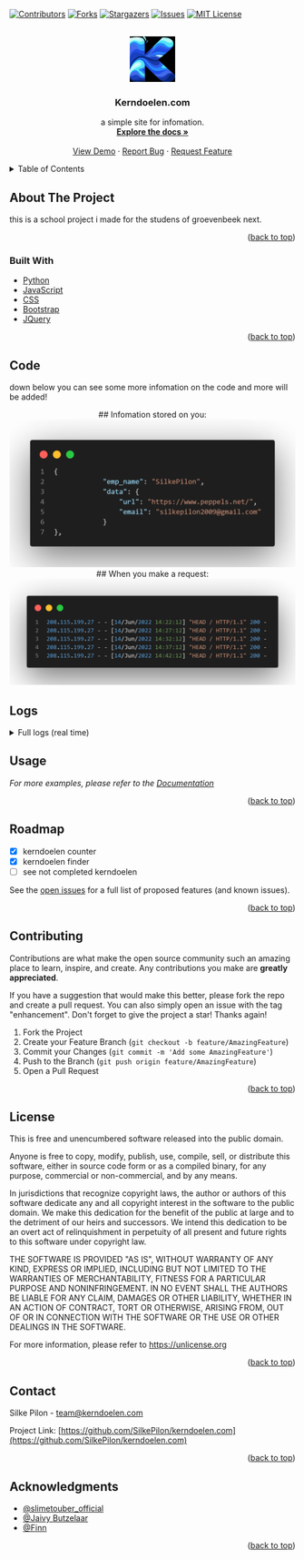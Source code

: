 <div id="top"></div>



<!-- PROJECT SHIELDS -->
[![Contributors][contributors-shield]][contributors-url]
[![Forks][forks-shield]][forks-url]
[![Stargazers][stars-shield]][stars-url]
[![Issues][issues-shield]][issues-url]
[![MIT License][license-shield]][license-url]



<!-- PROJECT LOGO -->
<br />
<div align="center">
  <a href="https://github.com/SilkePilon/kerndoelen.com/">
    <img src="https://github.com/SilkePilon/kerndoelen.com/blob/master/logo.jpg" alt="Logo" width="80" height="80">
  </a>

<h3 align="center">Kerndoelen.com</h3>

  <p align="center">
    a simple site for infomation.
    <br />
    <a href="https://github.com/SilkePilon/kerndoelen.com"><strong>Explore the docs »</strong></a>
    <br />
    <br />
    <a href="https://github.com/SilkePilon/kerndoelen.com">View Demo</a>
    ·
    <a href="https://github.com/SilkePilon/kerndoelen.com/issues">Report Bug</a>
    ·
    <a href="https://github.com/SilkePilon/kerndoelen.com/issues">Request Feature</a>
  </p>
</div>



<!-- TABLE OF CONTENTS -->
<details>
  <summary>Table of Contents</summary>
  <ol>
    <li>
      <a href="#about-the-project">About The Project</a>
      <ul>
        <li><a href="#built-with">Built With</a></li>
      </ul>
    </li>
    </li>
    <li><a href="#roadmap">Roadmap</a></li>
    <li><a href="#contributing">Contributing</a></li>
    <li><a href="#license">License</a></li>
    <li><a href="#contact">Contact</a></li>
    <li><a href="#acknowledgments">Acknowledgments</a></li>
  </ol>
</details>



<!-- ABOUT THE PROJECT -->
## About The Project



this is a school project i made for the studens of groevenbeek next.

<p align="right">(<a href="#top">back to top</a>)</p>



### Built With

* [Python](https://www.python.org/)
* [JavaScript](ttps://reactjs.org/)
* [CSS](https://vuejs.org)
* [Bootstrap](https://getbootstrap.com)
* [JQuery](https://jquery.com)

<p align="right">(<a href="#top">back to top</a>)</p>



<!-- GETTING STARTED -->
## Code

down below you can see some more infomation on the code and more will be added!


<div align="center">
  ## Infomation stored on you:
  <a href="https://github.com/SilkePilon/kerndoelen.com/">
    <img src="https://github.com/SilkePilon/kerndoelen.com/blob/master/datastored.png" alt="Logo">
  </a>
  ## When you make a request:
  <a href="https://github.com/SilkePilon/kerndoelen.com/">
    <img src="https://github.com/SilkePilon/kerndoelen.com/blob/master/dataonreq.png" alt="Logo">
  </a>
</div>

## Logs
<details>
	<summary>Full logs (real time)</summary>
	<br>


``` * Serving Flask app server (lazy loading)\n
  * Environment: production\n
    WARNING: This is a development server. Do not use it in a production deployment.\n
    Use a production WSGI server instead.\n
  * Debug mode: on\n
  * Running on i hide my ip (Press CTRL+C to quit)\n
  * Restarting with stat\n
  * Debugger is active!\n
  * Debugger PIN: 986-651-558\n
 208.115.199.27 - - 15/Jun/2022 13:02:56 HEAD / HTTP/1.1 200 -\n
 91.234.192.210 - - 15/Jun/2022 13:06:59 GET /account.exe HTTP/1.1 404 -\n
 213.33.190.149 - - 15/Jun/2022 13:07:23 GET /met_https_reverse.exe HTTP/1.1 404 -\n
 208.115.199.27 - - 15/Jun/2022 13:07:56 HEAD / HTTP/1.1 200 -\n
 213.87.160.47 - - 15/Jun/2022 13:08:15 GET /xD.exe HTTP/1.1 404 -\n
 31.121.55.210 - - 15/Jun/2022 13:09:52 GET /.env HTTP/1.1 404 -\n
 31.121.55.210 - - 15/Jun/2022 13:09:53 POST / HTTP/1.1 405 -\n
 31.121.55.210 - - 15/Jun/2022 13:09:53 code 400
 message Bad request syntax (0x%5B%5D=androxgh0st)\n
 31.121.55.210 - - 15/Jun/2022 13:09:53 None / HTTP/0.9 HTTPStatus.BAD_REQUEST -\n
  * Detected change in /root/server/school/github.py
 reloading\n
 ip : 208.115.199.27\n
 ip : 91.234.192.210\n
 ip : 213.33.190.149\n
 ip : 208.115.199.27\n
 ip : 213.87.160.47\n
 ip : 31.121.55.210\n
 ip : 31.121.55.210\n
  * Restarting with stat\n
  * Debugger is active!\n
  * Debugger PIN: 986-651-558\n
  * Detected change in /root/server/school/github.py
 reloading\n
  * Restarting with stat\n
  * Debugger is active!\n
  * Debugger PIN: 986-651-558\n
  * Detected change in /root/server/school/github.py
 reloading\n
  * Restarting with stat\n
  * Debugger is active!\n
  * Debugger PIN: 986-651-558\n
 208.115.199.27 - - 15/Jun/2022 13:12:56 HEAD / HTTP/1.1 200 -\n
  * Detected change in /root/server/school/github.py
 reloading\n
 ip : 208.115.199.27\n
  * Restarting with stat\n
  * Debugger is active!\n
  * Debugger PIN: 986-651-558\n
  * Detected change in /root/server/school/github.py
 reloading\n
  * Restarting with stat\n
  * Debugger is active!\n
  * Debugger PIN: 986-651-558\n
  * Detected change in /root/server/school/github.py
 reloading\n
  * Restarting with stat\n
  * Debugger is active!\n
  * Debugger PIN: 986-651-558\n
  * Detected change in /root/server/school/github.py
 reloading\n
  * Restarting with stat\n
  * Debugger is active!\n
  * Debugger PIN: 986-651-558\n
  * Detected change in /root/server/school/github.py
 reloading\n
  * Restarting with stat\n
  * Debugger is active!\n
  * Debugger PIN: 986-651-558\n
  * Detected change in /root/server/school/github.py
 reloading\n
  * Restarting with stat\n
  * Debugger is active!\n
  * Debugger PIN: 986-651-558\n
  * Detected change in /root/server/school/github.py
 reloading\n
  * Restarting with stat\n
  * Debugger is active!\n
  * Debugger PIN: 986-651-558\n
  * Detected change in /root/server/school/github.py
 reloading\n
  * Restarting with stat\n
  * Debugger is active!\n
  * Debugger PIN: 986-651-558\n
  * Detected change in /root/server/school/github.py
 reloading\n
  * Restarting with stat\n
  * Debugger is active!\n
  * Debugger PIN: 986-651-558\n
 208.115.199.27 - - 15/Jun/2022 13:17:56 HEAD / HTTP/1.1 200 -\n
  * Detected change in /root/server/school/github.py
 reloading\n
 ip : 208.115.199.27\n
  * Restarting with stat\n
  * Debugger is active!\n
  * Debugger PIN: 986-651-558\n
 34.67.190.118 - - 15/Jun/2022 13:18:04 GET /google.exe HTTP/1.1 404 -\n
  * Detected change in /root/server/school/github.py
 reloading\n
 ip : 34.67.190.118\n
  * Restarting with stat\n
  * Debugger is active!\n
  * Debugger PIN: 986-651-558\n
  * Detected change in /root/server/school/github.py
 reloading\n
  * Restarting with stat\n
  * Debugger is active!\n
  * Debugger PIN: 986-651-558\n
 208.115.199.27 - - 15/Jun/2022 13:22:56 HEAD / HTTP/1.1 200 -\n
 208.115.199.27 - - 15/Jun/2022 13:27:56 HEAD / HTTP/1.1 200 -\n
 208.115.199.27 - - 15/Jun/2022 13:32:56 HEAD / HTTP/1.1 200 -\n
 177.75.218.26 - - 15/Jun/2022 13:33:08 GET / HTTP/1.1 200 -\n
 104.217.249.182 - - 15/Jun/2022 13:34:15 GET / HTTP/1.1 200 -\n
 208.115.199.27 - - 15/Jun/2022 13:37:56 HEAD / HTTP/1.1 200 -\n
 208.115.199.27 - - 15/Jun/2022 13:42:56 HEAD / HTTP/1.1 200 -\n
 208.115.199.27 - - 15/Jun/2022 13:47:56 HEAD / HTTP/1.1 200 -\n
 208.115.199.27 - - 15/Jun/2022 13:52:56 HEAD / HTTP/1.1 200 -\n
 208.115.199.27 - - 15/Jun/2022 13:57:56 HEAD / HTTP/1.1 200 -\n
 208.115.199.27 - - 15/Jun/2022 14:02:56 HEAD / HTTP/1.1 200 -\n
 208.115.199.27 - - 15/Jun/2022 14:07:56 HEAD / HTTP/1.1 200 -\n
 208.115.199.27 - - 15/Jun/2022 14:12:56 HEAD / HTTP/1.1 200 -\n
 208.115.199.27 - - 15/Jun/2022 14:17:56 HEAD / HTTP/1.1 200 -\n
 185.220.102.244 - - 15/Jun/2022 14:18:53 GET /account.exe HTTP/1.1 404 -\n
 91.211.89.207 - - 15/Jun/2022 14:19:17 GET /met_https_reverse.exe HTTP/1.1 404 -\n
 185.220.100.249 - - 15/Jun/2022 14:20:26 GET /xD.exe HTTP/1.1 404 -\n
 208.115.199.27 - - 15/Jun/2022 14:22:56 HEAD / HTTP/1.1 200 -\n
 208.115.199.27 - - 15/Jun/2022 14:27:56 HEAD / HTTP/1.1 200 -\n
 208.115.199.27 - - 15/Jun/2022 14:32:56 HEAD / HTTP/1.1 200 -\n
 208.115.199.27 - - 15/Jun/2022 14:37:56 HEAD / HTTP/1.1 200 -\n
 172.70.250.124 - - 15/Jun/2022 14:39:43 GET /cookies HTTP/1.1 200 -\n
 172.70.250.148 - - 15/Jun/2022 14:39:47 GET /static/bg8.mp4 HTTP/1.1 200 -\n
 172.70.250.46 - - 15/Jun/2022 14:39:50 GET /static/icon.ico HTTP/1.1 304 -\n
 172.70.251.125 - - 15/Jun/2022 14:39:51 GET / HTTP/1.1 200 -\n
 159.89.152.227 - - 15/Jun/2022 14:39:52 POST /mgmt/tm/util/bash HTTP/1.1 404 -\n
 172.70.251.197 - - 15/Jun/2022 14:39:53 GET /static/bg.mp4 HTTP/1.1 206 -\n
 172.70.251.197 - - 15/Jun/2022 14:39:53 GET /static/bg.mp4 HTTP/1.1 206 -\n
 172.70.251.197 - - 15/Jun/2022 14:39:53 GET /static/bg.mp4 HTTP/1.1 200 -\n
 159.89.152.227 - - 15/Jun/2022 14:39:58 GET / HTTP/1.1 200 -\n
 172.70.251.197 - - 15/Jun/2022 14:40:28 GET /static/bg.mp4 HTTP/1.1 206 -\n
 172.70.251.197 - - 15/Jun/2022 14:40:29 GET /static/bg.mp4 HTTP/1.1 200 -\n
 172.68.50.136 - - 15/Jun/2022 14:40:35 GET /cookies HTTP/1.1 200 -\n
 172.68.50.48 - - 15/Jun/2022 14:40:36 GET /static/bg8.mp4 HTTP/1.1 200 -\n
 172.68.50.48 - - 15/Jun/2022 14:40:36 GET /static/bg8.mp4 HTTP/1.1 304 -\n
 172.68.50.48 - - 15/Jun/2022 14:40:36 GET /static/bg8.mp4 HTTP/1.1 304 -\n
 172.70.86.33 - - 15/Jun/2022 14:40:37 GET /static/icon.ico HTTP/1.1 200 -\n
 172.68.50.158 - - 15/Jun/2022 14:40:39 GET / HTTP/1.1 200 -\n
 172.68.50.168 - - 15/Jun/2022 14:40:41 GET /static/bg.mp4 HTTP/1.1 200 -\n
 172.68.50.168 - - 15/Jun/2022 14:40:41 GET /static/bg.mp4 HTTP/1.1 206 -\n
 172.68.50.168 - - 15/Jun/2022 14:40:42 GET /static/bg.mp4 HTTP/1.1 206 -\n
 172.68.50.168 - - 15/Jun/2022 14:40:42 GET /static/bg.mp4 HTTP/1.1 200 -\n
 172.68.50.156 - - 15/Jun/2022 14:41:13 GET /upload HTTP/1.1 200 -\n
 172.68.50.154 - - 15/Jun/2022 14:41:14 GET /static/logo2.png HTTP/1.1 200 -\n
 172.68.50.114 - - 15/Jun/2022 14:41:14 GET /static/logo.png HTTP/1.1 200 -\n
 172.68.50.168 - - 15/Jun/2022 14:41:14 GET /static/bg.mp4 HTTP/1.1 206 -\n
 172.68.50.168 - - 15/Jun/2022 14:41:14 GET /static/bg.mp4 HTTP/1.1 200 -\n
 172.68.50.168 - - 15/Jun/2022 14:41:15 GET /static/bg.mp4 HTTP/1.1 206 -\n
 172.68.50.168 - - 15/Jun/2022 14:41:15 GET /static/bg.mp4 HTTP/1.1 200 -\n
 172.68.50.218 - - 15/Jun/2022 14:41:39 GET /kern/ShanevanHeezik HTTP/1.1 200 -\n
 172.68.50.168 - - 15/Jun/2022 14:41:40 GET /static/bg.mp4 HTTP/1.1 206 -\n
 172.68.50.168 - - 15/Jun/2022 14:41:40 GET /static/bg.mp4 HTTP/1.1 200 -\n
 172.68.50.168 - - 15/Jun/2022 14:41:41 GET /static/bg.mp4 HTTP/1.1 206 -\n
 172.68.50.168 - - 15/Jun/2022 14:41:41 GET /static/bg.mp4 HTTP/1.1 200 -\n
 172.68.50.158 - - 15/Jun/2022 14:41:47 GET / HTTP/1.1 200 -\n
 172.68.50.168 - - 15/Jun/2022 14:41:47 GET /static/bg.mp4 HTTP/1.1 206 -\n
 172.68.50.168 - - 15/Jun/2022 14:41:48 GET /static/bg.mp4 HTTP/1.1 200 -\n
 172.68.50.168 - - 15/Jun/2022 14:41:48 GET /static/bg.mp4 HTTP/1.1 206 -\n
 172.68.50.168 - - 15/Jun/2022 14:41:48 GET /static/bg.mp4 HTTP/1.1 200 -\n
 208.115.199.27 - - 15/Jun/2022 14:42:56 HEAD / HTTP/1.1 200 -\n
 172.68.50.136 - - 15/Jun/2022 14:43:15 GET /begripen HTTP/1.1 200 -\n
 172.68.50.168 - - 15/Jun/2022 14:43:16 GET /static/bg.mp4 HTTP/1.1 206 -\n
 172.68.50.168 - - 15/Jun/2022 14:43:16 GET /static/bg.mp4 HTTP/1.1 200 -\n
 172.68.50.168 - - 15/Jun/2022 14:43:16 GET /static/bg.mp4 HTTP/1.1 206 -\n
 172.68.50.168 - - 15/Jun/2022 14:43:16 GET /static/bg.mp4 HTTP/1.1 200 -\n
 172.68.50.156 - - 15/Jun/2022 14:43:24 GET / HTTP/1.1 200 -\n
 172.68.50.168 - - 15/Jun/2022 14:43:25 GET /static/bg.mp4 HTTP/1.1 206 -\n
 172.68.50.168 - - 15/Jun/2022 14:43:25 GET /static/bg.mp4 HTTP/1.1 200 -\n
 172.68.50.168 - - 15/Jun/2022 14:43:26 GET /static/bg.mp4 HTTP/1.1 206 -\n
 172.68.50.168 - - 15/Jun/2022 14:43:26 GET /static/bg.mp4 HTTP/1.1 200 -\n
 172.68.50.56 - - 15/Jun/2022 14:43:35 GET /kgt/Economie HTTP/1.1 200 -\n
 172.68.50.134 - - 15/Jun/2022 14:43:35 GET /kgt/style.css HTTP/1.1 200 -\n
 172.68.50.168 - - 15/Jun/2022 14:43:35 GET /static/bg.mp4 HTTP/1.1 206 -\n
 172.68.50.168 - - 15/Jun/2022 14:43:35 GET /static/bg.mp4 HTTP/1.1 200 -\n
 172.68.50.168 - - 15/Jun/2022 14:43:36 GET /static/bg.mp4 HTTP/1.1 206 -\n
 172.68.50.168 - - 15/Jun/2022 14:43:36 GET /static/bg.mp4 HTTP/1.1 200 -\n
 172.70.250.124 - - 15/Jun/2022 14:44:20 GET / HTTP/1.1 200 -\n
 172.70.251.197 - - 15/Jun/2022 14:44:21 GET /static/bg.mp4 HTTP/1.1 206 -\n
 208.115.199.27 - - 15/Jun/2022 14:47:56 HEAD / HTTP/1.1 200 -\n
 208.115.199.27 - - 15/Jun/2022 14:52:56 HEAD / HTTP/1.1 200 -\n
 141.101.68.62 - - 15/Jun/2022 14:53:36 GET /static/bg.mp4 HTTP/1.1 206 -\n
 208.115.199.27 - - 15/Jun/2022 14:57:56 HEAD / HTTP/1.1 200 -\n
 208.115.199.27 - - 15/Jun/2022 15:02:56 HEAD / HTTP/1.1 200 -\n
 208.115.199.27 - - 15/Jun/2022 15:07:56 HEAD / HTTP/1.1 200 -\n
 208.115.199.27 - - 15/Jun/2022 15:12:56 HEAD / HTTP/1.1 200 -\n
```
</details>



<!-- USAGE EXAMPLES -->

## Usage


_For more examples, please refer to the [Documentation](https://kerndoelen.com)_

<p align="right">(<a href="#top">back to top</a>)</p>



<!-- ROADMAP -->
## Roadmap

- [x] kerndoelen counter
- [x] kerndoelen finder
- [ ] see not completed kerndoelen

See the [open issues](https://github.com/SilkePilon/kerndoelen.com/issues) for a full list of proposed features (and known issues).

<p align="right">(<a href="#top">back to top</a>)</p>



<!-- CONTRIBUTING -->
## Contributing

Contributions are what make the open source community such an amazing place to learn, inspire, and create. Any contributions you make are **greatly appreciated**.

If you have a suggestion that would make this better, please fork the repo and create a pull request. You can also simply open an issue with the tag "enhancement".
Don't forget to give the project a star! Thanks again!

1. Fork the Project
2. Create your Feature Branch (`git checkout -b feature/AmazingFeature`)
3. Commit your Changes (`git commit -m 'Add some AmazingFeature'`)
4. Push to the Branch (`git push origin feature/AmazingFeature`)
5. Open a Pull Request

<p align="right">(<a href="#top">back to top</a>)</p>



<!-- LICENSE -->
## License

This is free and unencumbered software released into the public domain.

Anyone is free to copy, modify, publish, use, compile, sell, or distribute this software, either in source code form or as a compiled binary, for any purpose, commercial or non-commercial, and by any means.

In jurisdictions that recognize copyright laws, the author or authors of this software dedicate any and all copyright interest in the software to the public domain. We make this dedication for the benefit of the public at large and to the detriment of our heirs and successors. We intend this dedication to be an overt act of relinquishment in perpetuity of all present and future rights to this software under copyright law.

THE SOFTWARE IS PROVIDED "AS IS", WITHOUT WARRANTY OF ANY KIND, EXPRESS OR IMPLIED, INCLUDING BUT NOT LIMITED TO THE WARRANTIES OF MERCHANTABILITY, FITNESS FOR A PARTICULAR PURPOSE AND NONINFRINGEMENT. IN NO EVENT SHALL THE AUTHORS BE LIABLE FOR ANY CLAIM, DAMAGES OR OTHER LIABILITY, WHETHER IN AN ACTION OF CONTRACT, TORT OR OTHERWISE, ARISING FROM, OUT OF OR IN CONNECTION WITH THE SOFTWARE OR THE USE OR OTHER DEALINGS IN THE SOFTWARE.

For more information, please refer to https://unlicense.org

<p align="right">(<a href="#top">back to top</a>)</p>



<!-- CONTACT -->
## Contact

Silke Pilon - team@kerndoelen.com

Project Link: [https://github.com/SilkePilon/kerndoelen.com](https://github.com/SilkePilon/kerndoelen.com)

<p align="right">(<a href="#top">back to top</a>)</p>



<!-- ACKNOWLEDGMENTS -->
## Acknowledgments

* [@slimetouber_official](https://www.tiktok.com/@slimetouber_official)
* [@Jaivy Butzelaar](https://www.tiktok.com/@j.b.astrophotography)
* [@Finn]()

<p align="right">(<a href="#top">back to top</a>)</p>



<!-- MARKDOWN LINKS & IMAGES -->
<!-- https://www.markdownguide.org/basic-syntax/#reference-style-links -->
[contributors-shield]: https://img.shields.io/github/contributors/SilkePilon/kerndoelen.com.svg?style=for-the-badge
[contributors-url]: https://github.com/SilkePilon/kerndoelen.com/graphs/contributors
[forks-shield]: https://img.shields.io/github/forks/SilkePilon/kerndoelen.com.svg?style=for-the-badge
[forks-url]: https://github.com/SilkePilon/kerndoelen.com/network/members
[stars-shield]: https://img.shields.io/github/stars/SilkePilon/kerndoelen.com.svg?style=for-the-badge
[stars-url]: https://github.com/SilkePilon/kerndoelen.com/stargazers
[issues-shield]: https://img.shields.io/github/issues/SilkePilon/kerndoelen.com.svg?style=for-the-badge
[issues-url]: https://github.com/SilkePilon/kerndoelen.com/issues
[license-shield]: https://img.shields.io/github/license/SilkePilon/kerndoelen.com.svg?style=for-the-badge
[license-url]: https://github.com/SilkePilon/kerndoelen.com/blob/master/LICENSE.md
[product-screenshot]: images/screenshot.png
<div id="top"></div>
